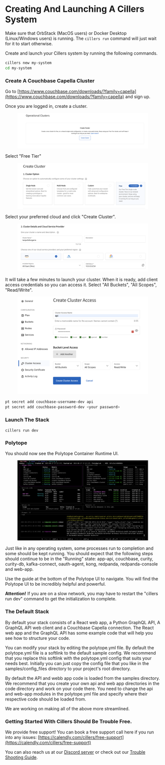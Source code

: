 # Creating And Launching A Cillers System

Make sure that OrbStack (MacOS users) or Docker Desktop (Linux/Windows users) is running. The `cillers run` command will just wait for it to start otherwise.&#x20;

Create and launch your Cillers system by running the following commands.

```bash
cillers new my-system
cd my-system
```

### Create A Couchbase Capella Cluster

Go to [https://www.couchbase.com/downloads/?family=capella](https://www.couchbase.com/downloads/?family=capella) and sign up.&#x20;

Once you are logged in, create a cluster.&#x20;

<figure><img src="../.gitbook/assets/image (16).png" alt=""><figcaption></figcaption></figure>

Select "Free Tier"&#x20;

<figure><img src="../.gitbook/assets/image (17).png" alt=""><figcaption></figcaption></figure>

Select your preferred cloud and click "Create Cluster".

<figure><img src="../.gitbook/assets/image (18).png" alt=""><figcaption></figcaption></figure>

It will take a few minutes to launch your cluster. When it is ready, add client access credentials so you can access it. Select "All Buckets", "All Scopes", "Read/Write".&#x20;

<figure><img src="../.gitbook/assets/image (20).png" alt=""><figcaption></figcaption></figure>

```bash
pt secret add couchbase-username-dev api
pt secret add couchbase-password-dev <your password>
```









### Launch The Stack

```
cillers run dev
```

### Polytope

You should now see the Polytope Container Runtime UI.

<figure><img src="../.gitbook/assets/image (10).png" alt=""><figcaption></figcaption></figure>

Just like in any operating system, some processes run to completion and some should be kept running. You should expect that the following steps should continue to be in the "Running" state: app-api, couchbase, curity, curity-db, kafka-connect, oauth-agent, kong, redpanda, redpanda-console and web-app.&#x20;

Use the guide at the bottom of the Polytope UI to navigate. You will find the Polytope UI to be incredibly helpful and powerful.&#x20;

**Attention!** If you are on a slow network, you may have to restart the "cillers run dev" command to get the initialization to complete.&#x20;

### The Default Stack

By default your stack consists of a React web app, a Python GraphQL API, A GraphQL API web client and a Couchbase Capella connection. The React web app and the GraphQL API has some example code that will help you see how to structure your code.&#x20;

You can modify your stack by editing the polytope.yml file. By default the polytope.yml file is a softlink to the default sample config. We recommend that you replace this softlink with the polytope.yml config that suits your needs best. Initially you can just copy the config file that you like in the samples/config\_files directory to your project's root directory.

By default the API and webb app code is loaded from the samples directory. We recommend that you create your own api and web app directories in the code directory and work on your code there. You need to change the api and web-app modules in the polytope.yml file and specify where their respective code should be loaded from.&#x20;

We are working on making all of the above more streamlined.&#x20;

### Getting Started With Cillers Should Be Trouble Free.

We provide free support! You can book a free support call here if you run into any issues: [https://calendly.com/cillers/free-support](https://calendly.com/cillers/free-support)

You can also reach us at our [Discord server](https://discord.gg/awFYddKwCw) or check out our [Trouble Shooting Guide](trouble-shooting.md).&#x20;



